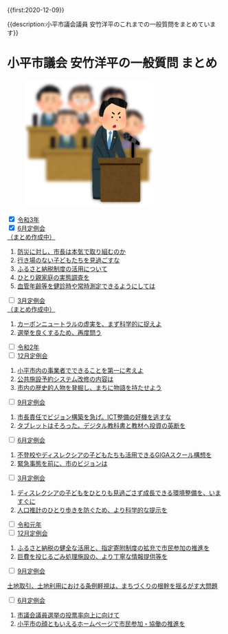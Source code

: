 {{first:2020-12-09}}

{{description:小平市議会議員 安竹洋平のこれまでの一般質問をまとめています}}

# 小平市議会 安竹洋平の一般質問 まとめ

<figure>
<img src="./ippan-situmon.png" alt="一般質問しているイラスト">
</figure>


<div class="acd-wrapper">
  <!-- Main -->
  <div class="parent-tab tab-3">
    <input type="checkbox" name="tab" id="tab-3" checked>
    <label for="tab-3" class="tab-3"><span><a href="./r3/index.md">令和3年</a></span><div class="icon"><i class="fa fa-plus" aria-hidden="true"></i></div></label>
    <div class="acd-content">
      <!-- Sub -->
      <div class="child-tab">
        <input type="checkbox" name="sub-tab" id="tab-3-6" checked>
        <label for="tab-3-6"><span><a href="./r3/6-gatu/index.md">6月定例会<br>（まとめ作成中）</a></span><div class="icon"><i class="fa fa-plus" aria-hidden="true"></i></div></label>
        <div class="acd-sub-content">
          <ol>
            <li><a href="./r3/6-gatu/1-sityou-bousai-honkijanaidesyo.md">防災に対し、市長は本気で取り組むのか</a></li>
            <li><a href="./r3/6-gatu/2-ikibanonai-kodomotachi.md">行き場のない子どもたちを見過ごすな</a></li>
            <li><a href="./r3/6-gatu/3-furusato-nouzei.md">ふるさと納税制度の活用について</a></li>
            <li><a href="./r3/6-gatu/4-hitorioya-katei-jittai-chousa.md">ひとり親家庭の実態調査を</a></li>
            <li><a href="./r3/6-gatu/5-kekkan-nenrei.md">血管年齢等を健診時や常時測定できるようにしては</a></li>
          </ol>
        </div>
      </div>
      <!-- Sub -->
      <div class="child-tab">
        <input type="checkbox" name="sub-tab" id="tab-3-3">
        <label for="tab-3-3"><span><a href="./r3/3-gatu/index.md">3月定例会<br>（まとめ作成中）</a></span><div class="icon"><i class="fa fa-plus" aria-hidden="true"></i></div></label>
        <div class="acd-sub-content">
          <ol>
            <li><a href="./r3/3-gatu/1-carbon-neutral-giman.md">カーボンニュートラルの虚実を、まず科学的に捉えよ</a></li>
            <li><a href="./r3/3-gatu/2-senkyo-yokusuru-again.md">選挙を良くするため、再度問う</a></li>
          </ol>
        </div>
      </div>
    </div>
  </div>
  <!-- Main -->
  <div class="parent-tab tab-2">
    <input type="checkbox" name="tab" id="tab-2">
    <label for="tab-2" class="tab-2"><span><a href="./r2/index.md">令和2年</a></span><div class="icon"><i class="fa fa-plus" aria-hidden="true"></i></div></label>
    <div class="acd-content">
      <!-- Sub -->
      <div class="child-tab">
        <input type="checkbox" name="sub-tab" id="tab-2-12">
        <label for="tab-2-12"><span><a href="./r2/12-gatu/index.md">12月定例会</a></span><div class="icon"><i class="fa fa-plus" aria-hidden="true"></i></div></label>
        <div class="acd-sub-content">
          <ol>
            <li><a href="./r2/12-gatu/1-kodaira-first.md">小平市内の事業者でできることを第一に考えよ</a></li>
            <li><a href="./r2/12-gatu/2-koukyou-sisetu-naiyou.md">公共施設予約システム改修の内容は</a></li>
            <li><a href="./r2/12-gatu/3-machi-story.md">市内の歴史的人物を発掘し、まちに物語を持たせよう</a></li>
          </ol>
        </div>
      </div>
      <!-- Sub -->
      <div class="child-tab">
        <input type="checkbox" name="sub-tab" id="tab-2-9">
        <label for="tab-2-9"><span><a href="./r2/9-gatu/index.md">9月定例会</a></span><div class="icon"><i class="fa fa-plus" aria-hidden="true"></i></div></label>
        <div class="acd-sub-content">
          <ol>
            <li><a href="./r2/9-gatu/1-sityou-vision-isoge.md">市長責任でビジョン構築を急げ。ICT整備の好機を逃すな</a></li>
            <li><a href="./r2/9-gatu/2-digital-kyoukasyo-isoge.md">タブレットはそろった。デジタル教科書と教材へ投資の英断を</a></li>
          </ol>
        </div>
      </div>
      <!-- Sub -->
      <div class="child-tab">
        <input type="checkbox" name="sub-tab" id="tab-2-6">
        <label for="tab-2-6"><span><a href="./r2/6-gatu/index.md">6月定例会</a></span><div class="icon"><i class="fa fa-plus" aria-hidden="true"></i></div></label>
        <div class="acd-sub-content">
          <ol>
            <li><a href="./r2/6-gatu/1-giga-school-dyslexia.md">不登校やディスレクシアの子どもたちも活用できるGIGAスクール構想を</a></li>
            <li><a href="./r2/6-gatu/2-kinkyu-vision.md">緊急事態を前に、市のビジョンは</a></li>
          </ol>
        </div>
      </div>
      <!-- Sub -->
      <div class="child-tab">
        <input type="checkbox" name="sub-tab" id="tab-2-3">
        <label for="tab-2-3"><span><a href="./r2/3-gatu/index.md">3月定例会</a></span><div class="icon"><i class="fa fa-plus" aria-hidden="true"></i></div></label>
        <div class="acd-sub-content">
          <ol>
            <li><a href="./r2/3-gatu/1-dyslexia-kankyo.md">ディスレクシアの子どもをひとりも見過ごさず成長できる環境整備を、いますぐに</a></li>
            <li><a href="./r2/3-gatu/2^jinkou-suikei-kagaku.md">人口推計のひとり歩きを防ぐため、より科学的な提示を</a></li>
          </ol>
        </div>
      </div>
    </div>
  </div>
  <!-- Main -->
  <div class="parent-tab tab-1">
    <input type="checkbox" name="tab" id="tab-1">
    <label for="tab-1" class="tab-1"><span><a href="./r1/index.md">令和元年</a></span><div class="icon"><i class="fa fa-plus" aria-hidden="true"></i></div></label>
    <div class="acd-content">
      <!-- Sub -->
      <div class="child-tab">
        <input type="checkbox" name="sub-tab" id="tab-1-12">
        <label for="tab-1-12"><span><a href="./r1/12-gatu/index.md">12月定例会</a></span><div class="icon"><i class="fa fa-plus" aria-hidden="true"></i></div></label>
        <div class="acd-sub-content">
          <ol>
            <li><a href="./r1/12-gatu/1-furusato-nouzei-kakuju.md">ふるさと納税の健全な活用と、指定寄附制度の拡充で市民参加の推進を</a></li>
            <li><a href="./r1/12-gatu2-gomi-sisetu-jouhou.md">巨費を投じるごみ処理施設の、より丁寧な情報提供等を</a></li>
          </ol>
        </div>
      </div>
      <!-- Sub -->
      <div class="child-tab">
        <input type="checkbox" name="sub-tab" id="tab-1-9">
        <label for="tab-1-9"><span><a href="./r1/9-gatu/index.md">9月定例会</a></span><div class="icon"><i class="fa fa-plus" aria-hidden="true"></i></div></label>
        <div class="acd-sub-content">
          <p><a href="./r1/9-gatu/tochi-jourei-keisi.md">土地取引、土地利用における条例軽視は、まちづくりの根幹を揺るがす大問題</a></p>
        </div>
      </div>
      <!-- Sub -->
      <div class="child-tab">
        <input type="checkbox" name="sub-tab" id="tab-1-6">
        <label for="tab-1-6"><span><a href="./r1/6-gatu/index.md">6月定例会</a></span><div class="icon"><i class="fa fa-plus" aria-hidden="true"></i></div></label>
        <div class="acd-sub-content">
          <ol>
            <li><a href="./r1/6-gatu/1-touhyouritu-koujou.md">市議会議員選挙の投票率向上に向けて</a></li>
            <li><a href="./r1/6-gatu/2-homepage-siminsanka.md">小平市の顔ともいえるホームページで市民参加・協働の推進を</a></li>
          </ol>
        </div>
      </div>
    </div>
  </div>
</div>



